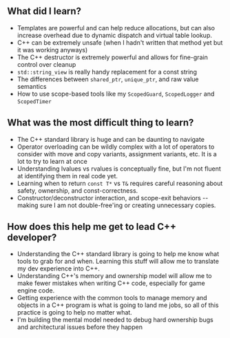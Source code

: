 ## What did I learn?

- Templates are powerful and can help reduce allocations, but can also increase overhead due to dynamic dispatch and virtual table lookup.
- C++ can be extremely unsafe (when I hadn't written that method yet but it was working anyways)
- The C++ destructor is extremely powerful and allows for fine-grain control over cleanup
- `std::string_view` is really handy replacement for a const string
- The differences between `shared_ptr`, `unique_ptr`, and raw value semantics
- How to use scope-based tools like my `ScopedGuard`, `ScopedLogger` and `ScopedTimer`

## What was the most difficult thing to learn?

- The C++ standard library is huge and can be daunting to navigate
- Operator overloading can be wildly complex with a lot of operators to consider with move and copy variants, assignment variants, etc. It is a lot to try to learn at once
- Understanding lvalues vs rvalues is conceptually fine, but I'm not fluent at identifying them in real code yet.
- Learning when to return `const T*` vs `T&` requires careful reasoning about safety, ownership, and const-correctness.
- Constructor/deconstructor interaction, and scope-exit behaviors -- making sure I am not double-free'ing or creating unnecessary copies.

## How does this help me get to lead C++ developer?

- Understanding the C++ standard library is going to help me know what tools to grab for and when. Learning this stuff will allow me to translate my dev experience into C++.
- Understanding C++'s memory and ownership model will allow me to make fewer mistakes when writing C++ code, especially for game engine code.
- Getting experience with the common tools to manage memory and objects in a C++ program is what is going to land me jobs, so all of this practice is going to help no matter what.
- I'm building the mental model needed to debug hard ownership bugs and architectural issues before they happen

